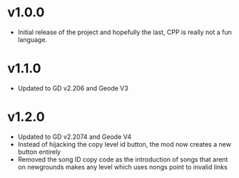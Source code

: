# v1.0.0
 * Initial release of the project and hopefully the last, CPP is really not a fun language.

# v1.1.0
 * Updated to GD v2.206 and Geode V3

# v1.2.0
 * Updated to GD v2.2074 and Geode V4
 * Instead of hijacking the copy level id button, the mod now creates a new button entirely
 * Removed the song ID copy code as the introduction of songs that arent on newgrounds makes any level which uses nongs point to invalid links
